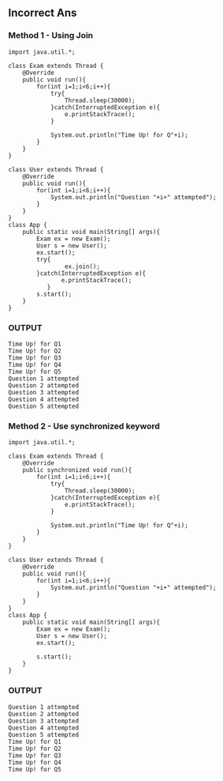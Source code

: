 ## Incorrect Ans

### Method 1 - Using Join

    import java.util.*;

    class Exam extends Thread {
        @Override
        public void run(){
            for(int i=1;i<6;i++){
                try{
                    Thread.sleep(30000);
                }catch(InterruptedException e){
                    e.printStackTrace();
                }

                System.out.println("Time Up! for Q"+i);
            }
        }
    }

    class User extends Thread {
        @Override
        public void run(){
            for(int i=1;i<6;i++){
                System.out.println("Question "+i+" attempted");
            }
        }
    }
    class App {
        public static void main(String[] args){
            Exam ex = new Exam();
            User s = new User();
            ex.start();
            try{
                    ex.join();
            }catch(InterruptedException e){
                   e.printStackTrace();
               }
            s.start();
        }
    }
    
    
### OUTPUT

    Time Up! for Q1
    Time Up! for Q2
    Time Up! for Q3
    Time Up! for Q4
    Time Up! for Q5
    Question 1 attempted
    Question 2 attempted
    Question 3 attempted
    Question 4 attempted
    Question 5 attempted
    
    
### Method 2 - Use synchronized keyword

    import java.util.*;

    class Exam extends Thread {
        @Override
        public synchronized void run(){
            for(int i=1;i<6;i++){
                try{
                    Thread.sleep(30000);
                }catch(InterruptedException e){
                    e.printStackTrace();
                }

                System.out.println("Time Up! for Q"+i);
            }
        }
    }

    class User extends Thread {
        @Override
        public void run(){
            for(int i=1;i<6;i++){
                System.out.println("Question "+i+" attempted");
            }
        }
    }
    class App {
        public static void main(String[] args){
            Exam ex = new Exam();
            User s = new User();
            ex.start();

            s.start();
        }
    }

### OUTPUT

    Question 1 attempted
    Question 2 attempted
    Question 3 attempted
    Question 4 attempted
    Question 5 attempted
    Time Up! for Q1
    Time Up! for Q2
    Time Up! for Q3
    Time Up! for Q4
    Time Up! for Q5
